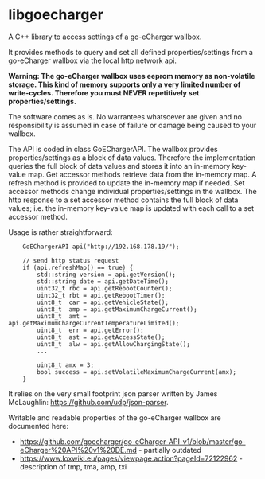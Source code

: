 # libgoecharger
A C++ library to access settings of a go-eCharger wallbox.

It provides methods to query and set all defined properties/settings from a go-eCharger wallbox via the local http network api.

**Warning: The go-eCharger wallbox uses eeprom memory as non-volatile storage. This kind of memory supports only a very limited number of write-cycles. Therefore you must NEVER repetitively set properties/settings.**

The software comes as is. No warrantees whatsoever are given and no responsibility is assumed in case of failure or damage being caused to your wallbox.

The API is coded in class GoEChargerAPI. The wallbox provides properties/settings as a block of data values. Therefore the implementation queries the full block of data values and stores it into an in-memory key-value map. Get accessor methods retrieve data from the in-memory map. A refresh method is provided to update the in-memory map if needed. Set accessor methods change individual properties/settings in the wallbox. The http response to a set accessor method contains the full block of data values; i.e. the in-memory key-value map is updated with each call to a set accessor method.

Usage is rather straightforward:

        GoEChargerAPI api("http://192.168.178.19/");

        // send http status request
        if (api.refreshMap() == true) {
            std::string version = api.getVersion();
            std::string date = api.getDateTime();
            uint32_t rbc = api.getRebootCounter();
            uint32_t rbt = api.getRebootTimer();
            uint8_t  car = api.getVehicleState();
            uint8_t  amp = api.getMaximumChargeCurrent();
            uint8_t  amt = api.getMaximumChargeCurrentTemperatureLimited();
            uint8_t  err = api.getError();
            uint8_t  ast = api.getAccessState();
            uint8_t  alw = api.getAllowChargingState();
            ...
            
            uint8_t amx = 3;
            bool success = api.setVolatileMaximumChargeCurrent(amx);
        }
    
It relies on the very small footprint json parser written by James McLaughlin: https://github.com/udp/json-parser.

Writable and readable properties of the go-eCharger wallbox are documented here:
- https://github.com/goecharger/go-eCharger-API-v1/blob/master/go-eCharger%20API%20v1%20DE.md - partially outdated
- https://www.loxwiki.eu/pages/viewpage.action?pageId=72122962 - description of tmp, tma, amp, txi

